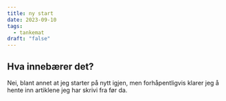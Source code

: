 ```yaml
---
title: ny start
date: 2023-09-10
tags:
  - tankemat
draft: "false"
---
```

## Hva innebærer det?
Nei, blant annet at jeg starter på nytt igjen, men forhåpentligvis klarer jeg å hente inn artiklene jeg har skrivi fra før da.